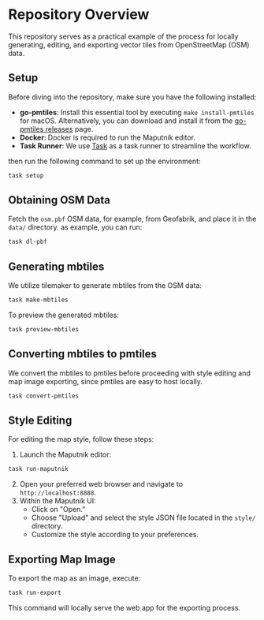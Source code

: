 # Repository Overview

This repository serves as a practical example of the process for locally generating, editing, and exporting vector tiles from OpenStreetMap (OSM) data.

## Setup

Before diving into the repository, make sure you have the following installed:

- **go-pmtiles**: Install this essential tool by executing `make install-pmtiles` for macOS. Alternatively, you can download and install it from the [go-pmtiles releases](https://github.com/protomaps/go-pmtiles/releases) page. 
- **Docker**: Docker is required to run the Maputnik editor.
- **Task Runner**: We use [Task](https://taskfile.dev) as a task runner to streamline the workflow.

then run the following command to set up the environment:

```bash
task setup
```

## Obtaining OSM Data

Fetch the `osm.pbf` OSM data, for example, from Geofabrik, and place it in the `data/` directory. 
as example, you can run:

```bash
task dl-pbf
```

## Generating mbtiles

We utilize tilemaker to generate mbtiles from the OSM data:

```bash
task make-mbtiles
```

To preview the generated mbtiles:

```bash
task preview-mbtiles
```

## Converting mbtiles to pmtiles

We convert the mbtiles to pmtiles before proceeding with style editing and map image exporting,
since pmtiles are easy to host locally.

```bash
task convert-pmtiles
```

## Style Editing

For editing the map style, follow these steps:

1. Launch the Maputnik editor:

```bash
task run-maputnik
```

2. Open your preferred web browser and navigate to `http://localhost:8888`.
3. Within the Maputnik UI:
   - Click on "Open."
   - Choose "Upload" and select the style JSON file located in the `style/` directory.
   - Customize the style according to your preferences.

## Exporting Map Image

To export the map as an image, execute:

```bash
task run-export
```

This command will locally serve the web app for the exporting process.
